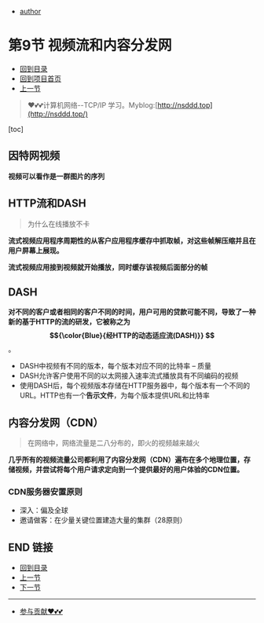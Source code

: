 + [author](https://github.com/3293172751)

# 第9节 视频流和内容分发网

+ [回到目录](../README.md)
+ [回到项目首页](../../README.md)
+ [上一节](8.md)

> ❤️💕💕计算机网络--TCP/IP 学习。Myblog:[http://nsddd.top](http://nsddd.top/)



[toc]

## 因特网视频

**视频可以看作是一群图片的序列**



## HTTP流和DASH

> 为什么在线播放不卡

**流式视频应用程序周期性的从客户应用程序缓存中抓取帧，对这些帧解压缩并且在用户屏幕上展现。**

**流式视频应用接到视频就开始播放，同时缓存该视频后面部分的帧**



## DASH

**对不同的客户或者相同的客户不同的时间，用户可用的贷款可能不同，导致了一种新的基于HTTP的流的研发，它被称之为$${\color{Blue}{经HTTP的动态适应流(DASH)}} $$**。

+ DASH中视频有不同的版本，每个版本对应不同的比特率 – 质量
+ DASH允许客户使用不同的以太网接入速率流式播放具有不同编码的视频
+ 使用DASH后，每个视频版本存储在HTTP服务器中，每个版本有一个不同的URL。HTTP也有一个**告示文件**，为每个版本提供URL和比特率



## 内容分发网（CDN）

> 在网络中，网络流量是二八分布的，即火的视频越来越火

**几乎所有的视频流量公司都利用了内容分发网（CDN）遍布在多个地理位置，存储视频，并尝试将每个用户请求定向到一个提供最好的用户体验的CDN位置。**

###  CDN服务器安置原则

+ 深入：偏及全球
+ 邀请做客：在少量关键位置建造大量的集群（28原则）



## END 链接

+ [回到目录](../README.md)
+ [上一节](8.md)
+ [下一节](10.md)
---
+ [参与贡献❤️💕💕](https://github.com/3293172751/CS_COURSE/blob/master/Git/git-contributor.md)
